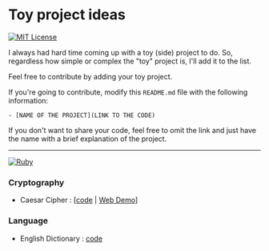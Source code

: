 # Toy project ideas
[![MIT License](https://img.shields.io/badge/License-MIT-green)](#)

I always had hard time coming up with a toy (side) project to do.
So, regardless how simple or complex the "toy" project is, I'll add it to the list.

Feel free to contribute by adding your toy project.

If you're going to contribute, modify this `README.md` file with the following information:
```
- [NAME OF THE PROJECT](LINK TO THE CODE)
```

If you don't want to share your code, feel free to omit the link and just have the name with a brief explanation of the project.

--- 

[![Ruby](https://img.shields.io/badge/Ruby-2.7.1-red)](#) 

### Cryptography
- Caesar Cipher : [[code](./caesar-cipher) | [Web Demo](https://www.jioneeu.com/toy-projects/caesar-cipher/src/)]

### Language
- English Dictionary : [code](https://github.com/jioneeu/mw-dictionary)
